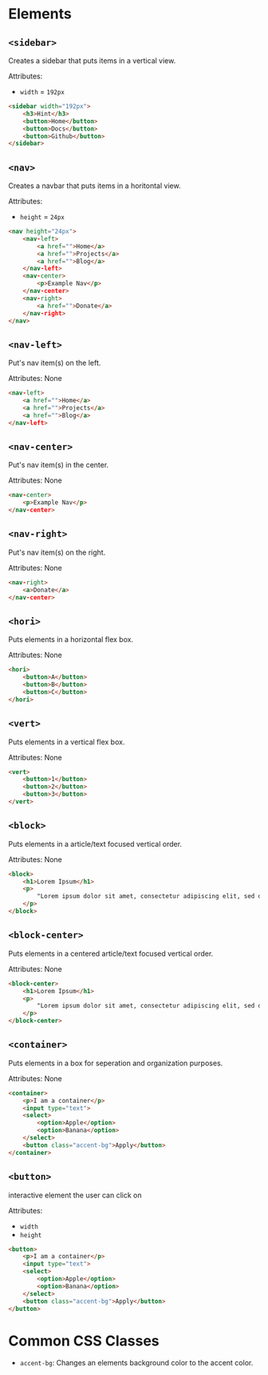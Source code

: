 # Elements

## `<sidebar>`

Creates a sidebar that puts items in a vertical view.

Attributes:
* `width` = `192px`

```html
<sidebar width="192px">
    <h3>Hint</h3>
    <button>Home</button>
    <button>Docs</button>
    <button>Github</button>
</sidebar>
```

## `<nav>`

Creates a navbar that puts items in a horitontal view.

Attributes:
* `height` = `24px`

```html
<nav height="24px">
    <nav-left>
        <a href="">Home</a>
        <a href="">Projects</a>
        <a href="">Blog</a>
    </nav-left>
    <nav-center>
        <p>Example Nav</p>
    </nav-center>
    <nav-right>
        <a href="">Donate</a>
    </nav-right>
</nav>
```

## `<nav-left>`

Put's nav item(s) on the left.

Attributes: None

```html
<nav-left>
    <a href="">Home</a>
    <a href="">Projects</a>
    <a href="">Blog</a>
</nav-left>
```

## `<nav-center>`

Put's nav item(s) in the center.

Attributes: None

```html
<nav-center>
    <p>Example Nav</p>
</nav-center>
```

## `<nav-right>`

Put's nav item(s) on the right.

Attributes: None

```html
<nav-right>
    <a>Donate</a>
</nav-center>
```

## `<hori>`

Puts elements in a horizontal flex box.

Attributes: None

```html
<hori>
    <button>A</button>
    <button>B</button>
    <button>C</button>
</hori>
```

## `<vert>`

Puts elements in a vertical flex box.

Attributes: None

```html
<vert>
    <button>1</button>
    <button>2</button>
    <button>3</button>
</vert>
```

## `<block>`

Puts elements in a article/text focused vertical order.

Attributes: None

```html
<block>
    <h1>Lorem Ipsum</h1>
    <p>
        "Lorem ipsum dolor sit amet, consectetur adipiscing elit, sed do eiusmod tempor incididunt ut labore et dolore magna aliqua. Ut enim ad minim veniam, quis nostrud exercitation ullamco laboris nisi ut aliquip ex ea commodo consequat. Duis aute irure dolor in reprehenderit in voluptate velit esse cillum dolore eu fugiat nulla pariatur. Excepteur sint occaecat cupidatat non proident, sunt in culpa qui officia deserunt mollit anim id est laborum."
    </p>
</block>
```

## `<block-center>`

Puts elements in a centered article/text focused vertical order.

Attributes: None

```html
<block-center>
    <h1>Lorem Ipsum</h1>
    <p>
        "Lorem ipsum dolor sit amet, consectetur adipiscing elit, sed do eiusmod tempor incididunt ut labore et dolore magna aliqua. Ut enim ad minim veniam, quis nostrud exercitation ullamco laboris nisi ut aliquip ex ea commodo consequat. Duis aute irure dolor in reprehenderit in voluptate velit esse cillum dolore eu fugiat nulla pariatur. Excepteur sint occaecat cupidatat non proident, sunt in culpa qui officia deserunt mollit anim id est laborum."
    </p>
</block-center>
```

## `<container>`

Puts elements in a box for seperation and organization purposes.

Attributes: None

```html
<container>
    <p>I am a container</p>
    <input type="text">
    <select>
        <option>Apple</option>
        <option>Banana</option>
    </select>
    <button class="accent-bg">Apply</button>
</container>
```

## `<button>`

interactive element the user can click on

Attributes:
* `width`
* `height`

```html
<button>
    <p>I am a container</p>
    <input type="text">
    <select>
        <option>Apple</option>
        <option>Banana</option>
    </select>
    <button class="accent-bg">Apply</button>
</button>
```

# Common CSS Classes

* `accent-bg`: Changes an elements background color to the accent color.